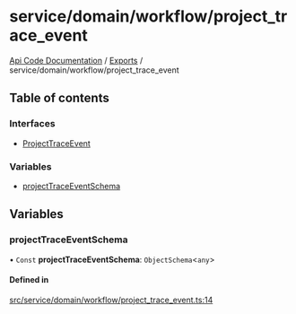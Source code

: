 # service/domain/workflow/project\_trace\_event
 
[Api Code Documentation](../README.md) / [Exports](../modules.md) / service/domain/workflow/project\_trace\_event

## Table of contents

### Interfaces

- [ProjectTraceEvent](../interfaces/service_domain_workflow_project_trace_event.ProjectTraceEvent.md)

### Variables

- [projectTraceEventSchema](service_domain_workflow_project_trace_event.md#projecttraceeventschema)

## Variables

### projectTraceEventSchema

• `Const` **projectTraceEventSchema**: `ObjectSchema`<`any`\>

#### Defined in

[src/service/domain/workflow/project_trace_event.ts:14](https://github.com/openkfw/TruBudget/blob/95e6f8a/api/src/service/domain/workflow/project_trace_event.ts#L14)
